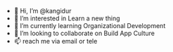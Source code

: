 - 👋 Hi, I’m @kangidur
- 👀 I’m interested in Learn a new thing
- 🌱 I’m currently learning Organizational Development
- 💞️ I’m looking to collaborate on Build App Culture
- 📫 reach me via email or tele

<!---
kangidur/kangidur is a ✨ special ✨ repository because its `README.md` (this file) appears on your GitHub profile.
You can click the Preview link to take a look at your changes.
--->
